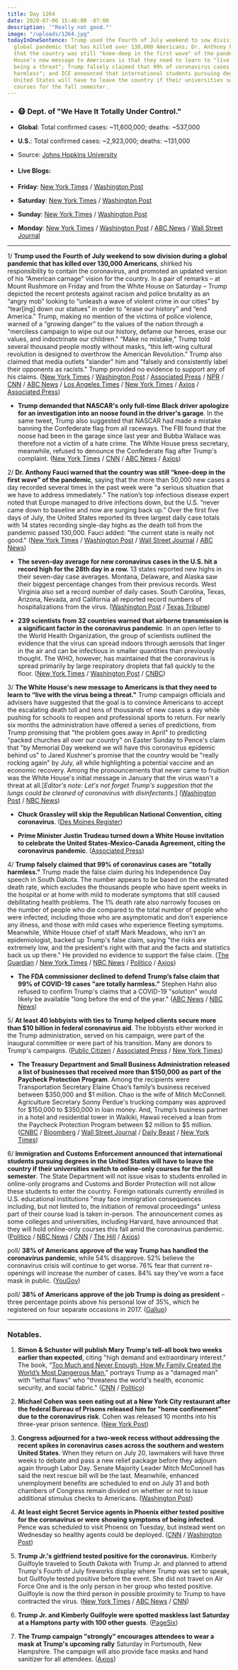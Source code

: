```yaml
---
title: Day 1264
date: 2020-07-06 15:46:00 -07:00
description: '"Really not good."'
image: "/uploads/1264.jpg"
todayInOneSentence: Trump used the Fourth of July weekend to sow division during a
  global pandemic that has killed over 130,000 Americans; Dr. Anthony Fauci warned
  that the country was still "knee-deep in the first wave" of the pandemic; The White
  House's new message to Americans is that they need to learn to "live with the virus
  being a threat"; Trump falsely claimed that 99% of coronavirus cases are "totally
  harmless"; and ICE announced that international students pursuing degrees in the
  United States will have to leave the country if their universities switch to online-only
  courses for the fall semester.
---
```


* ### 😷 Dept. of "We Have It Totally Under Control."

* **Global**: Total confirmed cases: \~11,600,000; deaths: \~537,000

* **U.S.**: Total confirmed cases: \~2,923,000; deaths: \~131,000

* Source: [Johns Hopkins University](https://coronavirus.jhu.edu/map.html)

* #### Live Blogs:

* **Friday**: [New York Times](https://www.nytimes.com/2020/07/03/world/coronavirus-updates.html) / [Washington Post](https://www.washingtonpost.com/nation/2020/07/03/coronavirus-update-us/)

* **Saturday**: [New York Times](https://www.nytimes.com/2020/07/04/world/coronavirus-updates.html) / [Washington Post](https://www.washingtonpost.com/nation/2020/07/04/coronavirus-update-us/)

* **Sunday**: [New York Times](https://www.nytimes.com/2020/07/05/world/coronavirus-updates.html) / [Washington Post](https://www.washingtonpost.com/nation/2020/07/05/coronavirus-update-us/)

* **Monday**: [New York Times](https://www.nytimes.com/2020/07/06/world/coronavirus-updates.html?) / [Washington Post](https://www.washingtonpost.com/nation/2020/07/06/coronavirus-live-updates-us/) / [ABC News](https://abcnews.go.com/Health/coronavirus-updates-us-reports-49000-cases-single-day/story?id=71625183) / [Wall Street Journal](https://www.wsj.com/articles/coronavirus-latest-news-07-06-2020-11594024519?mod=hp_lead_pos6)

---

1/ **Trump used the Fourth of July weekend to sow division during a global pandemic that has killed over 130,000 Americans**, shirked his responsibility to contain the coronavirus, and promoted an updated version of his “American carnage” vision for the country. In a pair of remarks – at Mount Rushmore on Friday and from the White House on Saturday – Trump depicted the recent protests against racism and police brutality as an “angry mob” looking to “unleash a wave of violent crime in our cities” by “tear\[ing\] down our statues” in order to “erase our history" and “end America.” Trump, making no mention of the victims of police violence, warned of a “growing danger” to the values of the nation through a “merciless campaign to wipe out our history, defame our heroes, erase our values, and indoctrinate our children."
“Make no mistake,” Trump told several thousand people mostly without masks, “this left-wing cultural revolution is designed to overthrow the American Revolution.” Trump also claimed that media outlets "slander" him and "falsely and consistently label their opponents as racists." Trump provided no evidence to support any of his claims. ([New York Times](https://www.nytimes.com/2020/07/04/us/politics/trump-mt-rushmore.html) / [Washington Post](https://www.washingtonpost.com/politics/in-trumps-new-version-of-american-carnage-the-threat-isnt-immigrants-or-foreign-nations-its-other-americans/2020/07/04/f1354fa6-be10-11ea-8cf5-9c1b8d7f84c6_story.html) / [Associated Press](https://apnews.com/10793013ab9d6febaf896b2bd25ec62a) / [NPR](https://www.npr.org/2020/07/04/887346956/in-fourth-of-july-remarks-trump-attacks-radical-left) / [CNN](https://www.cnn.com/2020/07/03/politics/trump-mount-rushmore-fireworks/index.html) / [ABC News](https://abcnews.go.com/Politics/trump-makes-false-coronavirus-claims-angry-mob-true/story?id=71630734) / [Los Angeles Times](https://www.latimes.com/politics/story/2020-07-03/trump-july-4-culture-war) / [New York Times](https://www.nytimes.com/2020/07/03/us/politics/trump-coronavirus-mount-rushmore.html) / [Axios](https://www.axios.com/trump-casts-himself-as-chief-defender-of-american-history-rushmore-65d3d482-9eba-4b0c-9798-f99feeddef20.html) / [Associated Press](https://apnews.com/95698f178a15e56a0f4e286708d06668))

* **Trump demanded that NASCAR's only full-time Black driver apologize for an investigation into an noose found in the driver's garage**. In the same tweet, Trump also suggested that NASCAR had made a mistake banning the Confederate flag from all raceways. The FBI found that the noose had been in the garage since last year and Bubba Wallace was therefore not a victim of a hate crime. The White House press secretary, meanwhile, refused to denounce the Confederate flag after Trump's complaint. ([New York Times](https://www.nytimes.com/2020/07/06/us/politics/trump-bubba-wallace-nascar.html) / [CNN](https://www.cnn.com/2020/07/06/politics/trump-nascar-bubba-wallace/index.html) / [ABC News](https://abcnews.go.com/Politics/trump-lashes-bubba-wallace-nascar-noose-investigation-confederate/story?id=71628914) / [Axios](https://www.axios.com/trump-tweets-bubba-wallace-apology-nascar-c47ece70-acb0-4bb2-980c-5a834f05772c.html))

2/ **Dr. Anthony Fauci warned that the country was still “knee-deep in the first wave” of the pandemic**, saying that the more than 50,000 new cases a day recorded several times in the past week were “a serious situation that we have to address immediately.” The nation’s top infectious disease expert noted that Europe managed to drive infections down, but the U.S. “never came down to baseline and now are surging back up.” Over the first five days of July, the United States reported its three largest daily case totals with 14 states recording single-day highs as the death toll from the pandemic passed 130,000. Fauci added: "the current state is really not good." ([New York Times](https://www.nytimes.com/2020/07/06/world/coronavirus-updates.html) / [Washington Post](https://www.washingtonpost.com/nation/2020/07/06/coronavirus-live-updates-us/) / [Wall Street Journal](https://www.wsj.com/articles/coronavirus-latest-news-07-06-2020-11594024519?mod=hp_lead_pos6) / [ABC News](https://abcnews.go.com/Health/coronavirus-updates-us-reports-49000-cases-single-day/story?id=71625183))

* **The seven-day average for new coronavirus cases in the U.S. hit a record high for the 28th day in a row.** 13 states reported new highs in their seven-day case averages. Montana, Delaware, and Alaska saw their biggest percentage changes from their previous records. West Virginia also set a record number of daily cases. South Carolina, Texas, Arizona, Nevada, and California all reported record numbers of hospitalizations from the virus. ([Washington Post](https://www.washingtonpost.com/nation/2020/07/05/coronavirus-update-us/) / [Texas Tribune](https://www.texastribune.org/2020/07/05/texas-coronavirus-hospitals-houston-san-antonio-austin/))

* **239 scientists from 32 countries warned that airborne transmission is a significant factor in the coronavirus pandemic**. In an open letter to the World Health Organization, the group of scientists outlined the evidence that the virus can spread indoors through aerosols that linger in the air and can be infectious in smaller quantities than previously thought. The WHO, however, has maintained that the coronavirus is spread primarily by large respiratory droplets that fall quickly to the floor. ([New York Times](https://www.nytimes.com/2020/07/04/health/239-experts-with-one-big-claim-the-coronavirus-is-airborne.html) / [Washington Post](https://www.washingtonpost.com/world/europe/coronavirus-airborne-spread-world-health-organization/2020/07/05/9de19c38-bed8-11ea-b4f6-cb39cd8940fb_story.html) / [CNBC](https://www.cnbc.com/2020/07/06/coronavirus-scientists-claim-who-downplaying-risk-of-airborne-spread.html))

3/ **The White House's new message to Americans is that they need to learn to “live with the virus being a threat."** Trump campaign officials and advisers have suggested that the goal is to convince Americans to accept the escalating death toll and tens of thousands of new cases a day while pushing for schools to reopen and professional sports to return. For nearly six months the administration have offered a series of predictions, from Trump promising that "the problem goes away in April" to predicting "packed churches all over our country" on Easter Sunday to Pence's claim that "by Memorial Day weekend we will have this coronavirus epidemic behind us" to Jared Kushner's promise that the country would be "really rocking again" by July, all while highlighting a potential vaccine and an economic recovery. Among the pronouncements that never came to fruition was the White House's initial message in January that the virus wasn't a threat at all.\[*Editor's note: Let's not forget Trump's suggestion that the lungs could be cleaned of coronavirus with disinfectants*.\] ([Washington Post](https://www.washingtonpost.com/politics/trump-and-biden-campaigns-shift-focus-to-coronavirus-as-pandemic-surges/2020/07/06/53a4ec50-bd62-11ea-80b9-40ece9a701dc_story.html) / [NBC News](https://www.nbcnews.com/politics/politics-news/we-need-live-it-white-house-readies-new-message-nation-n1232884))

* **Chuck Grassley will skip the Republican National Convention, citing coronavirus**.  ([Des Moines Register](https://www.desmoinesregister.com/story/news/politics/2020/07/06/chuck-grassley-wont-attend-republican-national-convention-rnc-jacksonville-florida-coronavirus-covid/5383466002/))

* **Prime Minister Justin Trudeau turned down a White House invitation to celebrate the United States-Mexico-Canada Agreement, citing the coronavirus pandemic**. ([Associated Press](https://apnews.com/8f99aa628bbbd6d7b2bdaabcf4cd1ffe))

4/ **Trump falsely claimed that 99% of coronavirus cases are "totally harmless."** Trump made the false claim during his Independence Day speech in South Dakota. The number appears to be based on the estimated death rate, which excludes the thousands people who have spent weeks in the hospital or at home with mild to moderate symptoms that still caused debilitating health problems. The 1% death rate also narrowly focuses on the number of people who die compared to the total number of people who were infected, including those who are asymptomatic and don't experience any illness, and those with mild cases who experience fleeting symptoms. Meanwhile, White House chief of staff Mark Meadows, who isn't an epidemiologist, backed up Trump's false claim, saying "the risks are extremely low, and the president's right with that and the facts and statistics back us up there." He provided no evidence to support the false claim. ([The Guardian](https://www.theguardian.com/world/2020/jul/05/trump-claims-99-of-us-covid-19-cases-are-totally-harmless-as-infections-surge) / [New York Times](https://www.nytimes.com/2020/07/05/us/politics/trump-coronavirus-factcheck.html) / [NBC News](https://www.today.com/video/trump-claims-99-percent-of-us-coronavirus-cases-are-totally-harmless-87075909948) / [Politico](https://www.politico.com/news/2020/07/05/hahn-coronavirus-trump-infection-348954) / [Axios](https://www.axios.com/mark-meadows-trump-coronavirus-harmless-db9ae9d2-f136-4366-9db4-3ee0235abbd5.html))

* **The FDA commissioner declined to defend Trump’s false claim that 99% of COVID-19 cases "are totally harmless."** Stephen Hahn also refused to confirm Trump's claims that a COVID-19 "solution" would likely be available "long before the end of the year." ([ABC News](https://abcnews.go.com/Politics/fda-leader-stephen-hahn-stops-short-trump-promises/story?id=71609895) / [NBC News](https://www.nbcnews.com/politics/donald-trump/fda-chief-responds-trump-s-inaccurate-coronavirus-claims-won-t-n1232926))

5/ **At least 40 lobbyists with ties to Trump helped clients secure more than $10 billion in federal coronavirus aid**. The lobbyists either worked in the Trump administration, served on his campaign, were part of the inaugural committee or were part of his transition. Many are donors to Trump's campaigns. ([Public Citizen](https://www.citizen.org/article/covid-lobbying-palooza/) / [Associated Press](https://apnews.com/2edf8670a491a702ecfb7312f507f83a) / [New York Times](https://www.nytimes.com/2020/07/06/us/politics/trump-lobbyists-swamp-campaign.html))

* **The Treasury Department and Small Business Administration released a list of businesses that received more than $150,000 as part of the Paycheck Protection Program**. Among the recipients were Transportation Secretary Elaine Chao’s family’s business received between $350,000 and $1 million. Chao is the wife of Mitch McConnell. Agriculture Secretary Sonny Perdue's trucking company was approved for $150,000 to $350,000 in loan money. And, Trump’s business partner in a hotel and residential tower in Waikiki, Hawaii received a loan from the Paycheck Protection Program between $2 million to $5 million. ([CNBC](https://www.cnbc.com/2020/07/06/coronavirus-stimulus-list-of-ppp-small-business-loan-recipients-released.html) / [Bloomberg](https://www.bloomberg.com/news/articles/2020-07-06/trump-s-waikiki-partner-devos-tied-company-among-ppp-recipients?srnd=premium&sref=MIBMEEoj) / [Wall Street Journal](https://www.wsj.com/articles/u-s-releases-names-of-biggest-ppp-borrowers-11594047600) / [Daily Beast](https://www.thedailybeast.com/trumps-small-biz-rescue-bailed-out-kushners-family-obamas-aides-and-other-political-elite?ref=home) / [New York Times](https://www.nytimes.com/2020/07/06/us/politics/trump-lobbyists-swamp-campaign.html))

6/ **Immigration and Customs Enforcement announced that international students pursuing degrees in the United States will have to leave the country if their universities switch to online-only courses for the fall semester**. The State Department will not issue visas to students enrolled in online-only programs and Customs and Border Protection will not allow these students to enter the country. Foreign nationals currently enrolled in U.S. educational institutions "may face immigration consequences including, but not limited to, the initiation of removal proceedings" unless part of their course load is taken in-person. The announcement comes as some colleges and universities, including Harvard, have announced that they will hold online-only courses this fall amid the coronavirus pandemic. ([Politico](https://www.politico.com/news/2020/07/06/trump-international-students-ice-online-classes-349937) / [NBC News](https://www.nbcnews.com/politics/immigration/ice-tells-foreign-students-leave-u-s-if-their-school-n1233026) / [CNN](https://www.cnn.com/2020/07/06/politics/international-college-students-ice-online-learning/index.html) / [The Hill](https://thehill.com/homenews/administration/506072-ice-tells-students-on-visas-they-must-leave-us-if-schools-go-online) / [Axios](https://www.axios.com/online-classes-colleges-foreign-studnets-0196ec2d-7bc5-4441-93f4-38fad4a00d8f.html))

poll/ **38% of Americans approve of the way Trump has handled the coronavirus pandemic**, while 54% disapprove. 52% believe the coronavirus crisis will continue to get worse. 76% fear that current re-openings will increase the number of cases. 84% say they've worn a face mask in public. ([YouGov](https://today.yougov.com/topics/politics/articles-reports/2020/07/05/trump-covid-19-coronavirus-approve-disapprove-poll))

poll/ **38% of Americans approve of the job Trump is doing as president** – three percentage points above his personal low of 35%, which he registered on four separate occasions in 2017. ([Gallup](https://news.gallup.com/poll/313454/trump-job-approval-rating-steady-lower-level.aspx))

---

### Notables.

1. **Simon & Schuster will publish Mary Trump's tell-all book two weeks earlier than expected**, citing "high demand and extraordinary interest." The book, “[Too Much and Never Enough, How My Family Created the World’s Most Dangerous Man](https://amzn.to/3e6FsA3)," portrays Trump as a "damaged man" with "lethal flaws" who "threatens the world's health, economic security, and social fabric." ([CNN](https://www.cnn.com/2020/07/06/media/mary-trump-book-release-date/index.html) / [Politico](https://www.politico.com/news/2020/07/06/mary-trump-book-release-date-349845))

2. **Michael Cohen was seen eating out at a New York City restaurant after the federal Bureau of Prisons released him for "home confinement" due to the coronavirus risk**. Cohen was released 10 months into his three-year prison sentence. ([New York Post](https://nypost.com/2020/07/03/michael-cohen-eating-at-nyc-restaurant-could-land-him-back-in-prison/))

3. **Congress adjourned for a two-week recess without addressing the recent spikes in coronavirus cases across the southern and western United States**. When they return on July 20, lawmakers will have three weeks to debate and pass a new relief package before they adjourn again through Labor Day. Senate Majority Leader Mitch McConnell has said the next rescue bill will be the last. Meanwhile, enhanced unemployment benefits are scheduled to end on July 31 and both chambers of Congress remain divided on whether or not to issue additional stimulus checks to Americans. ([Washington Post](https://www.washingtonpost.com/us-policy/2020/07/06/congress-departed-two-week-recess-without-addressing-coronavirus-spikes-economic-strains/?utm_source=reddit.com))

4. **At least eight Secret Service agents in Phoenix either tested positive for the coronavirus or were showing symptoms of being infected**. Pence was scheduled to visit Phoenix on Tuesday, but instead went on Wednesday so healthy agents could be deployed. ([CNN](https://www.cnn.com/2020/07/03/politics/secret-service-coronavirus-trump/index.html) / [Washington Post](https://www.washingtonpost.com/politics/secret-service-agents-preparing-for-pence-arizona-trip-contracted-coronavirus/2020/07/02/8029280c-bc97-11ea-bdaf-a129f921026f_story.html))

5. **Trump Jr.'s girlfriend tested positive for the coronavirus.** Kimberly Guilfoyle traveled to South Dakota with Trump Jr. and planned to attend Trump's Fourth of July fireworks display where Trump was set to speak, but Guilfoyle tested positive before the event. She did not travel on Air Force One and is the only person in her group who tested positive. Guilfoyle is now the third person in possible proximity to Trump to have contracted the virus. ([New York Times](https://www.nytimes.com/2020/07/03/us/politics/kimberly-guilfoyle-trump-campaign-coronavirus.html) / [ABC News](https://abcnews.go.com/Politics/kimberly-guilfoyle-donald-trump-jrs-girlfriend-tests-positive/story?id=71604361) / [CNN](https://www.cnn.com/2020/07/03/politics/kimberly-guilfoyle-positive-coronavirus-test/index.html))

6. **Trump Jr. and Kimberly Guilfoyle were spotted maskless last Saturday at a Hamptons party with 100 other guests**. ([PageSix](https://pagesix.com/2020/06/29/donald-trump-jr-spotted-at-packed-mask-less-hamptons-party/))

7. **The Trump campaign "strongly" encourages attendees to wear a mask at Trump's upcoming rally** Saturday in Portsmouth, New Hampshire. The campaign will also provide face masks and hand sanitizer for all attendees. ([Axios](https://www.axios.com/trump-coronavirus-face-masks-maine-rally-07fff8f8-26f7-4438-acfc-b9bde7d154a6.html))
